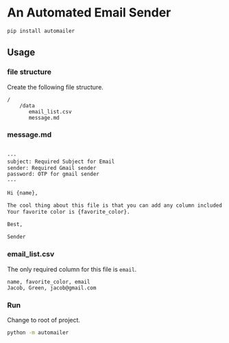 # An Automated Email Sender

``` bash
pip install automailer
```

## Usage

### file structure
Create the following file structure.

```
/
    /data
       email_list.csv
       message.md 
```

### message.md

``` markdown

---
subject: Required Subject for Email
sender: Required Gmail sender
password: OTP for gmail sender
---

Hi {name},

The cool thing about this file is that you can add any column included in your csv and it will populate. 
Your favorite color is {favorite_color}.

Best,

Sender
```

### email_list.csv
The only required column for this file is `email`.

``` csv
name, favorite_color, email
Jacob, Green, jacob@gmail.com
```

### Run

Change to root of project. 

``` bash
python -m automailer
```
